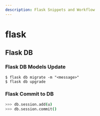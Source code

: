 ```yaml
---
description: Flask Snippets and Workflow
---
```


# flask

## Flask DB

### Flask DB Models Update

```
$ flask db migrate -m "<message>"
$ flask db upgrade
```

### Flask Commit to DB

```bash
>>> db.session.add(u)
>>> db.session.commit()
```



